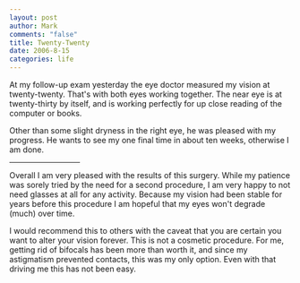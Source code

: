 ```yaml
--- 
layout: post
author: Mark
comments: "false"
title: Twenty-Twenty
date: 2006-8-15
categories: life
---
```

At my follow-up exam yesterday the eye doctor measured my vision at twenty-twenty. That's with both eyes working together. The near eye is at twenty-thirty by itself, and is working perfectly for up close reading of the computer or books.

Other than some slight dryness in the right eye, he was pleased with my progress. He wants to see my one final time in about ten weeks, otherwise I am done.

<hr width="25%" />Overall I am very pleased with the results of this surgery. While my patience was sorely tried by the need for a second procedure, I am very happy to not need glasses at all for any activity. Because my vision had been stable for years before this procedure I am hopeful that my eyes won't degrade (much) over time.

I would recommend this to others with the caveat that you are certain you want to alter your vision forever. This is not a cosmetic procedure. For me, getting rid of bifocals has been more than worth it, and since my astigmatism prevented contacts, this was my only option.  Even with that driving me this has not been easy.
